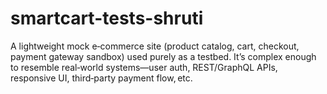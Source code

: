 # smartcart-tests-shruti
A lightweight mock e‑commerce site (product catalog, cart, checkout, payment gateway sandbox) used purely as a testbed. It’s complex enough to resemble real‑world systems—user auth, REST/GraphQL APIs, responsive UI, third‑party payment flow, etc.
